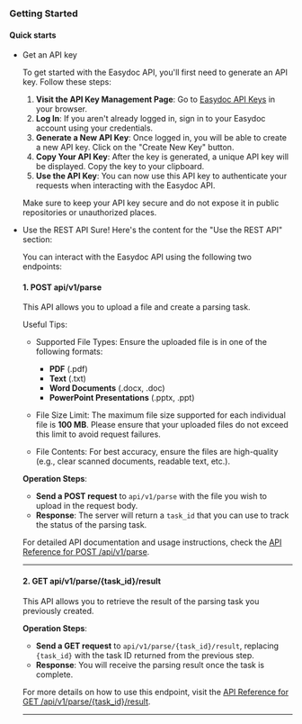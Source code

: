 ### Getting Started


#### Quick starts

- Get an API key

  To get started with the Easydoc API, you'll first need to generate an API key. Follow these steps:

  1. **Visit the API Key Management Page**:
     Go to [Easydoc API Keys](https://platform.easydoc.sh/api-keys) in your browser.
  2. **Log In**:
     If you aren't already logged in, sign in to your Easydoc account using your credentials.
  3. **Generate a New API Key**:
     Once logged in, you will be able to create a new API key. Click on the "Create New Key" button.
  4. **Copy Your API Key**:
     After the key is generated, a unique API key will be displayed. Copy the key to your clipboard.
  5. **Use the API Key**:
     You can now use this API key to authenticate your requests when interacting with the Easydoc API.

  Make sure to keep your API key secure and do not expose it in public repositories or unauthorized places.

- Use the REST API
  Sure! Here's the content for the "Use the REST API" section:

  You can interact with the Easydoc API using the following two endpoints:

   #### 1. **POST api/v1/parse**  
   This API allows you to upload a file and create a parsing task. 

   Useful Tips:
   * Supported File Types: Ensure the uploaded file is in one  of the following formats:
      - **PDF** (.pdf)
      - **Text** (.txt)
      - **Word Documents** (.docx, .doc)
      - **PowerPoint Presentations** (.pptx, .ppt)

   * File Size Limit: The maximum file size supported for each individual file is **100 MB**. Please ensure that your uploaded files do not exceed this limit to avoid request failures.
   * File Contents: For best accuracy, ensure the files are    high-quality (e.g., clear scanned documents, readable text,    etc.).
   

   **Operation Steps**:
   - **Send a POST request** to `api/v1/parse` with the file you wish to   upload in the request body.
   - **Response**: The server will return a `task_id` that you can use to  track the status of the parsing task.

   For detailed API documentation and usage instructions, check the [API Reference for POST /api/v1/parse](/docs/api-reference/parse.md).

   ---

   #### 2. **GET api/v1/parse/{task_id}/result**  
   This API allows you to retrieve the result of the parsing task you   previously created.

   **Operation Steps**:
   - **Send a GET request** to `api/v1/parse/{task_id}/result`, replacing  `{task_id}` with the task ID returned from the previous step.
   - **Response**: You will receive the parsing result once the task is    complete.

   For more details on how to use this endpoint, visit the [API Reference for GET /api/v1/parse/{task_id}/result](/docs/api-reference/parse_result.md).

   --- 


